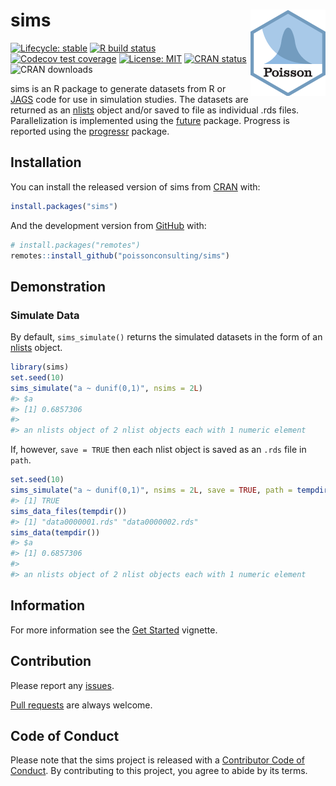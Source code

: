 
<!-- README.md is generated from README.Rmd. Please edit that file -->

# sims <img src="man/figures/logo.png" align="right" />

<!-- badges: start -->

[![Lifecycle:
stable](https://img.shields.io/badge/lifecycle-stable-brightgreen.svg)](https://lifecycle.r-lib.org/articles/stages.html#stable)
[![R build
status](https://github.com/poissonconsulting/sims/workflows/R-CMD-check/badge.svg)](https://github.com/poissonconsulting/sims/actions)
[![Codecov test
coverage](https://codecov.io/gh/poissonconsulting/sims/branch/master/graph/badge.svg)](https://codecov.io/gh/poissonconsulting/sims?branch=master)
[![License:
MIT](https://img.shields.io/badge/License-MIT-green.svg)](https://opensource.org/licenses/MIT)
[![CRAN
status](https://www.r-pkg.org/badges/version/sims)](https://cran.r-project.org/package=sims)
![CRAN downloads](http://cranlogs.r-pkg.org/badges/sims)
<!-- badges: end -->

sims is an R package to generate datasets from R or
[JAGS](http://mcmc-jags.sourceforge.net) code for use in simulation
studies. The datasets are returned as an
[nlists](https://github.com/poissonconsulting/nlist) object and/or saved
to file as individual .rds files. Parallelization is implemented using
the [future](https://github.com/HenrikBengtsson/future) package.
Progress is reported using the
[progressr](https://github.com/HenrikBengtsson/progressr) package.

## Installation

You can install the released version of sims from
[CRAN](https://CRAN.R-project.org) with:

``` r
install.packages("sims")
```

And the development version from
[GitHub](https://github.com/poissonconsulting/sims) with:

``` r
# install.packages("remotes")
remotes::install_github("poissonconsulting/sims")
```

## Demonstration

### Simulate Data

By default, `sims_simulate()` returns the simulated datasets in the form
of an [nlists](https://github.com/poissonconsulting/nlist) object.

``` r
library(sims)
set.seed(10)
sims_simulate("a ~ dunif(0,1)", nsims = 2L)
#> $a
#> [1] 0.6857306
#> 
#> an nlists object of 2 nlist objects each with 1 numeric element
```

If, however, `save = TRUE` then each nlist object is saved as an `.rds`
file in `path`.

``` r
set.seed(10)
sims_simulate("a ~ dunif(0,1)", nsims = 2L, save = TRUE, path = tempdir(), exists = NA)
#> [1] TRUE
sims_data_files(tempdir())
#> [1] "data0000001.rds" "data0000002.rds"
sims_data(tempdir())
#> $a
#> [1] 0.6857306
#> 
#> an nlists object of 2 nlist objects each with 1 numeric element
```

## Information

For more information see the [Get
Started](https://poissonconsulting.github.io/sims/articles/sims.html)
vignette.

## Contribution

Please report any
[issues](https://github.com/poissonconsulting/sims/issues).

[Pull requests](https://github.com/poissonconsulting/sims/pulls) are
always welcome.

## Code of Conduct

Please note that the sims project is released with a [Contributor Code
of
Conduct](https://contributor-covenant.org/version/2/0/CODE_OF_CONDUCT.html).
By contributing to this project, you agree to abide by its terms.

